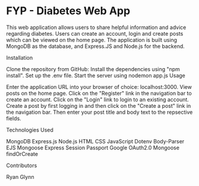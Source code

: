 
# FYP - Diabetes Web App

This web application allows users to share helpful information and advice regarding diabetes. Users can create an account, login and create posts which can be viewed on the home page. The application is built using MongoDB as the database, and Express.JS and Node.js for the backend.

Installation

Clone the repository from GitHub:
Install the dependencies using "npm install".
Set up the .env file.
Start the server using nodemon app.js 
Usage

Enter the application URL into your browser of choice: localhost:3000.
View posts on the home page.
Click on the "Register" link in the navigation bar to create an account.
Click on the "Login" link to login to an existing account.
Create a post by first logging in and then click on the "Create a post" link in the navigation bar. Then enter your post title and body text to the repsective fields.

Technologies Used

MongoDB
Express.js
Node.js
HTML
CSS
JavaScript
Dotenv
Body-Parser
EJS
Mongoose
Express Session
Passport
Google OAuth2.0
Mongoose findOrCreate

Contributors

Ryan Glynn

